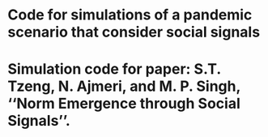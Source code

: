 # Code for simulations of a pandemic scenario that consider social signals
# Simulation code for paper: S.T. Tzeng, N. Ajmeri, and M. P. Singh, ‘‘Norm Emergence through Social Signals’’.
